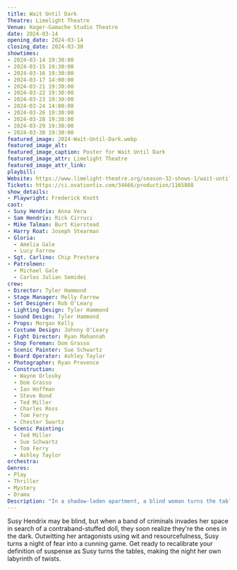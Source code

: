```yaml
---
title: Wait Until Dark
Theatre: Limelight Theatre
Venue: Koger-Gamache Studio Theatre
date: 2024-03-14
opening_date: 2024-03-14
closing_date: 2024-03-30
showtimes:
- 2024-03-14 19:30:00
- 2024-03-15 19:30:00
- 2024-03-16 19:30:00
- 2024-03-17 14:00:00
- 2024-03-21 19:30:00
- 2024-03-22 19:30:00
- 2024-03-23 19:30:00
- 2024-03-24 14:00:00
- 2024-03-26 19:30:00
- 2024-03-28 19:30:00
- 2024-03-29 19:30:00
- 2024-03-30 19:30:00
featured_image: 2024-Wait-Until-Dark.webp
featured_image_alt: 
featured_image_caption: Poster for Wait Until Dark
featured_image_attr: Limelight Theatre
featured_image_attr_link: 
playbill:
Website: https://www.limelight-theatre.org/season-32-shows-1/wait-until-dark
Tickets: https://ci.ovationtix.com/34666/production/1165808
show_details: 
- Playwright: Frederick Knott
cast:
- Susy Hendrix: Anna Vera
- Sam Hendrix: Rick Cirruci
- Mike Talman: Burt Kierstead
- Harry Roat: Joseph Stearman
- Gloria:
  - Amelia Gale
  - Lucy Farrow
- Sgt. Carlino: Chip Prestera
- Patrolmen:
  - Michael Gale
  - Carlos Julian Semidei
crew:
- Director: Tyler Hammond
- Stage Manager: Molly Farrow
- Set Designer: Rob O'Leary
- Lighting Design: Tyler Hammond
- Sound Design: Tyler Hammond
- Props: Morgan Kelly
- Costume Design: Johnny O'Leary
- Fight Director: Ryan Mahannah
- Shop Foreman: Dom Grasso
- Scenic Painter: Sue Schwartz
- Board Operator: Ashley Taylor
- Photographer: Ryan Provence
- Construction:
  - Wayne Orlosky
  - Dom Grasso
  - Ian Hoffman
  - Steve Bond
  - Ted Miller
  - Charles Ross
  - Tom Ferry
  - Chester Swartz
- Scenic Painting:
  - Ted Miller
  - Sue Schwartz
  - Tom Ferry
  - Ashley Taylor
orchestra:
Genres:
- Play
- Thriller
- Mystery
- Drama
Description: "In a shadow-laden apartment, a blind woman turns the tables, turning vulnerability into her weapon."
---
```

Susy Hendrix may be blind, but when a band of criminals invades her space in search of a contraband-stuffed doll, they soon realize they're the ones in the dark. Outwitting her antagonists using wit and resourcefulness, Susy turns a night of fear into a cunning game. Get ready to recalibrate your definition of suspense as Susy turns the tables, making the night her own labyrinth of twists.